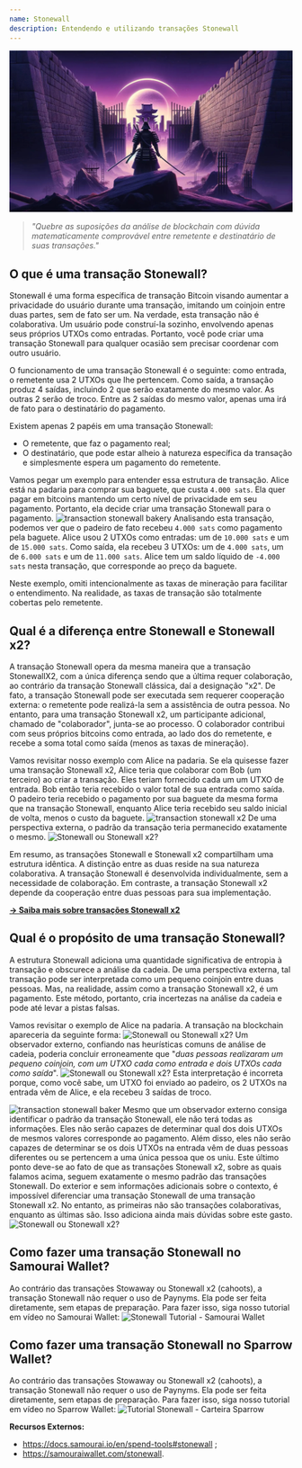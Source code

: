 ```yaml
---
name: Stonewall
description: Entendendo e utilizando transações Stonewall
---
```

![cover stonewall](assets/cover.webp)

> *"Quebre as suposições da análise de blockchain com dúvida matematicamente comprovável entre remetente e destinatário de suas transações."*

## O que é uma transação Stonewall?
Stonewall é uma forma específica de transação Bitcoin visando aumentar a privacidade do usuário durante uma transação, imitando um coinjoin entre duas partes, sem de fato ser um. Na verdade, esta transação não é colaborativa. Um usuário pode construí-la sozinho, envolvendo apenas seus próprios UTXOs como entradas. Portanto, você pode criar uma transação Stonewall para qualquer ocasião sem precisar coordenar com outro usuário.

O funcionamento de uma transação Stonewall é o seguinte: como entrada, o remetente usa 2 UTXOs que lhe pertencem. Como saída, a transação produz 4 saídas, incluindo 2 que serão exatamente do mesmo valor. As outras 2 serão de troco. Entre as 2 saídas do mesmo valor, apenas uma irá de fato para o destinatário do pagamento.

Existem apenas 2 papéis em uma transação Stonewall:
- O remetente, que faz o pagamento real;
- O destinatário, que pode estar alheio à natureza específica da transação e simplesmente espera um pagamento do remetente.

Vamos pegar um exemplo para entender essa estrutura de transação. Alice está na padaria para comprar sua baguete, que custa `4.000 sats`. Ela quer pagar em bitcoins mantendo um certo nível de privacidade em seu pagamento. Portanto, ela decide criar uma transação Stonewall para o pagamento.
![transaction stonewall bakery](assets/pt/1.webp)
Analisando esta transação, podemos ver que o padeiro de fato recebeu `4.000 sats` como pagamento pela baguete. Alice usou 2 UTXOs como entradas: um de `10.000 sats` e um de `15.000 sats`. Como saída, ela recebeu 3 UTXOs: um de `4.000 sats`, um de `6.000 sats` e um de `11.000 sats`. Alice tem um saldo líquido de `-4.000 sats` nesta transação, que corresponde ao preço da baguete.

Neste exemplo, omiti intencionalmente as taxas de mineração para facilitar o entendimento. Na realidade, as taxas de transação são totalmente cobertas pelo remetente.

## Qual é a diferença entre Stonewall e Stonewall x2?
A transação Stonewall opera da mesma maneira que a transação StonewallX2, com a única diferença sendo que a última requer colaboração, ao contrário da transação Stonewall clássica, daí a designação "x2". De fato, a transação Stonewall pode ser executada sem requerer cooperação externa: o remetente pode realizá-la sem a assistência de outra pessoa. No entanto, para uma transação Stonewall x2, um participante adicional, chamado de "colaborador", junta-se ao processo. O colaborador contribui com seus próprios bitcoins como entrada, ao lado dos do remetente, e recebe a soma total como saída (menos as taxas de mineração).

Vamos revisitar nosso exemplo com Alice na padaria. Se ela quisesse fazer uma transação Stonewall x2, Alice teria que colaborar com Bob (um terceiro) ao criar a transação. Eles teriam fornecido cada um um UTXO de entrada. Bob então teria recebido o valor total de sua entrada como saída. O padeiro teria recebido o pagamento por sua baguete da mesma forma que na transação Stonewall, enquanto Alice teria recebido seu saldo inicial de volta, menos o custo da baguete.
![transaction stonewall x2](assets/pt/2.webp)
De uma perspectiva externa, o padrão da transação teria permanecido exatamente o mesmo.
![Stonewall ou Stonewall x2?](assets/pt/3.webp)

Em resumo, as transações Stonewall e Stonewall x2 compartilham uma estrutura idêntica. A distinção entre as duas reside na sua natureza colaborativa. A transação Stonewall é desenvolvida individualmente, sem a necessidade de colaboração. Em contraste, a transação Stonewall x2 depende da cooperação entre duas pessoas para sua implementação.

[**-> Saiba mais sobre transações Stonewall x2**](https://planb.network/tutorials/privacy/stonewall-x2)

## Qual é o propósito de uma transação Stonewall?
A estrutura Stonewall adiciona uma quantidade significativa de entropia à transação e obscurece a análise da cadeia. De uma perspectiva externa, tal transação pode ser interpretada como um pequeno coinjoin entre duas pessoas. Mas, na realidade, assim como a transação Stonewall x2, é um pagamento. Este método, portanto, cria incertezas na análise da cadeia e pode até levar a pistas falsas.

Vamos revisitar o exemplo de Alice na padaria. A transação na blockchain apareceria da seguinte forma:
![Stonewall ou Stonewall x2?](assets/pt/4.webp)
Um observador externo, confiando nas heurísticas comuns de análise de cadeia, poderia concluir erroneamente que "*duas pessoas realizaram um pequeno coinjoin, com um UTXO cada como entrada e dois UTXOs cada como saída*".
![Stonewall ou Stonewall x2?](assets/pt/5.webp)
Esta interpretação é incorreta porque, como você sabe, um UTXO foi enviado ao padeiro, os 2 UTXOs na entrada vêm de Alice, e ela recebeu 3 saídas de troco.

![transaction stonewall baker](assets/pt/1.webp)
Mesmo que um observador externo consiga identificar o padrão da transação Stonewall, ele não terá todas as informações. Eles não serão capazes de determinar qual dos dois UTXOs de mesmos valores corresponde ao pagamento. Além disso, eles não serão capazes de determinar se os dois UTXOs na entrada vêm de duas pessoas diferentes ou se pertencem a uma única pessoa que os uniu. Este último ponto deve-se ao fato de que as transações Stonewall x2, sobre as quais falamos acima, seguem exatamente o mesmo padrão das transações Stonewall. Do exterior e sem informações adicionais sobre o contexto, é impossível diferenciar uma transação Stonewall de uma transação Stonewall x2. No entanto, as primeiras não são transações colaborativas, enquanto as últimas são. Isso adiciona ainda mais dúvidas sobre este gasto.
![Stonewall ou Stonewall x2?](assets/pt/3.webp)
## Como fazer uma transação Stonewall no Samourai Wallet?
Ao contrário das transações Stowaway ou Stonewall x2 (cahoots), a transação Stonewall não requer o uso de Paynyms. Ela pode ser feita diretamente, sem etapas de preparação. Para fazer isso, siga nosso tutorial em vídeo no Samourai Wallet: 
![Stonewall Tutorial - Samourai Wallet](https://youtu.be/mlRtZvWGuk0?si=e_lSKJLvybWUna1j)

## Como fazer uma transação Stonewall no Sparrow Wallet?
Ao contrário das transações Stowaway ou Stonewall x2 (cahoots), a transação Stonewall não requer o uso de Paynyms. Ela pode ser feita diretamente, sem etapas de preparação. Para fazer isso, siga nosso tutorial em vídeo no Sparrow Wallet:
![Tutorial Stonewall - Carteira Sparrow](https://youtu.be/su89ljkV_OI?si=1jNaSJGvECUYe6Or)

**Recursos Externos:**
- https://docs.samourai.io/en/spend-tools#stonewall ;
- https://samouraiwallet.com/stonewall.
